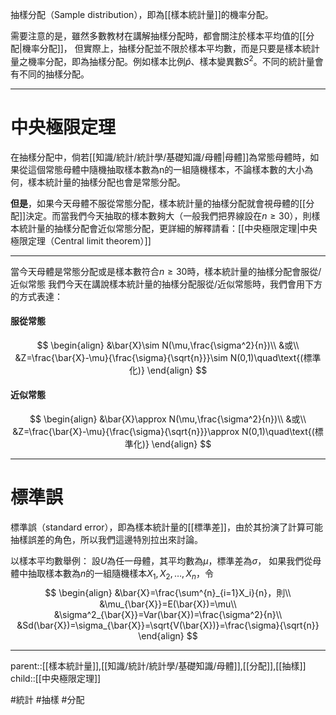 抽樣分配（Sample distribution），即為[[樣本統計量]]的機率分配。

需要注意的是，雖然多數教材在講解抽樣分配時，都會關注於樣本平均值的[[分配|機率分配]]，
但實際上，抽樣分配並不限於樣本平均數，而是只要是樣本統計量之機率分配，即為抽樣分配。例如樣本比例$\hat{p}$、樣本變異數$S^2$。不同的統計量會有不同的抽樣分配。
- - - 
# 中央極限定理
在抽樣分配中，倘若[[知識/統計/統計學/基礎知識/母體|母體]]為常態母體時，如果從這個常態母體中隨機抽取樣本數為n的一組隨機樣本，不論樣本數的大小為何，樣本統計量的抽樣分配也會是常態分配。

**但是**，如果今天母體不服從常態分配，樣本統計量的抽樣分配就會視母體的[[分配]]決定。而當我們今天抽取的樣本數夠大（一般我們把界線設在$n \geq 30$），則樣本統計量的抽樣分配會近似常態分配，更詳細的解釋請看：[[中央極限定理|中央極限定理（Central limit theorem）]]
- - -
當今天母體是常態分配或是樣本數符合$n\geq30$時，樣本統計量的抽樣分配會服從/近似常態
我們今天在講說樣本統計量的抽樣分配服從/近似常態時，我們會用下方的方式表達：
#### 服從常態
$$
\begin{align}
&\bar{X}\sim N(\mu,\frac{\sigma^2}{n})\\
&或\\
&Z=\frac{\bar{X}-\mu}{\frac{\sigma}{\sqrt{n}}}\sim N(0,1)\quad\text{(標準化)}
\end{align}
$$
#### 近似常態
$$
\begin{align}
&\bar{X}\approx N(\mu,\frac{\sigma^2}{n})\\
&或\\
&Z=\frac{\bar{X}-\mu}{\frac{\sigma}{\sqrt{n}}}\approx N(0,1)\quad\text{(標準化)}
\end{align}
$$
- - -
# 標準誤
標準誤（standard error），即為樣本統計量的[[標準差]]，由於其扮演了計算可能抽樣誤差的角色，所以我們這邊特別拉出來討論。

以樣本平均數舉例：
設$U$為任一母體，其平均數為$\mu$，標準差為$\sigma$，
如果我們從母體中抽取樣本數為$n$的一組隨機樣本$X_1,X_2,\ldots,X_n$，令
$$
\begin{align}
&\bar{X}=\frac{\sum^{n}_{i=1}X_i}{n}，則\\
&\mu_{\bar{X}}=E(\bar{X})=\mu\\
&\sigma^2_{\bar{X}}=Var(\bar{X})=\frac{\sigma^2}{n}\\
&Sd(\bar{X})=\sigma_{\bar{X}}=\sqrt{V(\bar{X})}=\frac{\sigma}{\sqrt{n}}
\end{align}
$$
- - -
parent::[[樣本統計量]],[[知識/統計/統計學/基礎知識/母體]],[[分配]],[[抽樣]]
child::[[中央極限定理]]

#統計 #抽樣 #分配